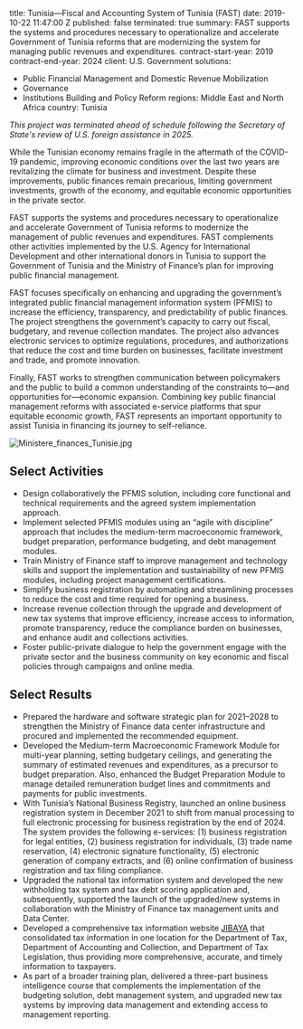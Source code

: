 
title: Tunisia—Fiscal and Accounting System of Tunisia (FAST)
date: 2019-10-22 11:47:00 Z
published: false
terminated: true
summary: FAST supports the systems and procedures necessary to operationalize and
  accelerate Government of Tunisia reforms that are modernizing the system for managing
  public revenues and expenditures.
contract-start-year: 2019
contract-end-year: 2024
client: U.S. Government
solutions:
- Public Financial Management and Domestic Revenue Mobilization
- Governance
- Institutions Building and Policy Reform
regions: Middle East and North Africa
country: Tunisia


<aside><em>This project was terminated ahead of schedule following the Secretary of State's review of U.S. foreign assistance in 2025.</em></aside>

While the Tunisian economy remains fragile in the aftermath of the COVID-19 pandemic, improving economic conditions over the last two years are revitalizing the climate for business and investment. Despite these improvements, public finances remain precarious, limiting government investments, growth of the economy, and equitable economic opportunities in the private sector.

FAST supports the systems and procedures necessary to operationalize and accelerate Government of Tunisia reforms to modernize the management of public revenues and expenditures. FAST complements other activities implemented by the U.S. Agency for International Development and other international donors in Tunisia to support the Government of Tunisia and the Ministry of Finance’s plan for improving public financial management.

FAST focuses specifically on enhancing and upgrading the government’s integrated public financial management information system (PFMIS) to increase the efficiency, transparency, and predictability of public finances. The project strengthens the government’s capacity to carry out fiscal, budgetary, and revenue collection mandates. The project also advances electronic services to optimize regulations, procedures, and authorizations that reduce the cost and time burden on businesses, facilitate investment and trade, and promote innovation.

Finally, FAST works to strengthen communication between policymakers and the public to build a common understanding of the constraints to—and opportunities for—economic expansion. Combining key public financial management reforms with associated e-service platforms that spur equitable economic growth, FAST represents an important opportunity to assist Tunisia in financing its journey to self-reliance.

![Ministere_finances_Tunisie.jpg](/uploads/Ministere_finances_Tunisie.jpg)

## Select Activities

* Design collaboratively the PFMIS solution, including core functional and technical requirements and the agreed system implementation approach.
* Implement selected PFMIS modules using an “agile with discipline” approach that includes the medium-term macroeconomic framework, budget preparation, performance budgeting, and debt management modules.
* Train Ministry of Finance staff to improve management and technology skills and support the implementation and sustainability of new PFMIS modules, including project management certifications.
* Simplify business registration by automating and streamlining processes to reduce the cost and time required for opening a business.
* Increase revenue collection through the upgrade and development of new tax systems that improve efficiency, increase access to information, promote transparency, reduce the compliance burden on businesses, and enhance audit and collections activities.
* Foster public-private dialogue to help the government engage with the private sector and the business community on key economic and fiscal policies through campaigns and online media.

## Select Results

* Prepared the hardware and software strategic plan for 2021–2028 to strengthen the Ministry of Finance data center infrastructure and procured and implemented the recommended equipment.
* Developed the Medium-term Macroeconomic Framework Module for multi-year planning, setting budgetary ceilings, and generating the summary of estimated revenues and expenditures, as a precursor to budget preparation. Also, enhanced the Budget Preparation Module to manage detailed remuneration budget lines and commitments and payments for public investments.
* With Tunisia’s National Business Registry, launched an online business registration system in December 2021 to shift from manual processing to full electronic processing for business registration by the end of 2024. The system provides the following e-services: (1) business registration for legal entities, (2) business registration for individuals, (3) trade name reservation, (4) electronic signature functionality, (5) electronic generation of company extracts, and (6) online confirmation of business registration and tax filing compliance.
* Upgraded the national tax information system and developed the new withholding tax system and tax debt scoring application and, subsequently, supported the launch of the upgraded/new systems in collaboration with the Ministry of Finance tax management units and Data Center.
* Developed a comprehensive tax information website [JIBAYA](https://jibaya.tn/) that consolidated tax information in one location for the Department of Tax, Department of Accounting and Collection, and Department of Tax Legislation, thus providing more comprehensive, accurate, and timely information to taxpayers.
* As part of a broader training plan, delivered a three-part business intelligence course that complements the implementation of the budgeting solution, debt management system, and upgraded new tax systems by improving data management and extending access to management reporting.
